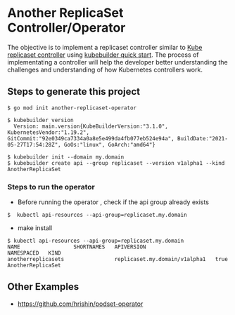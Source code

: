 # Another ReplicaSet Controller/Operator

The objective is to implement a replicaset controller similar to [Kube replicaset controller](https://kubernetes.io/docs/concepts/workloads/controllers/replicaset/) using [kubebuilder quick start](https://book.kubebuilder.io/quick-start.html). The process of implementating a controller will help the developer better understanding the challenges and understanding of how Kubernetes controllers work.

## Steps to generate this project

```
$ go mod init another-replicaset-operator

$ kubebuilder version
  Version: main.version{KubeBuilderVersion:"3.1.0", KubernetesVendor:"1.19.2", GitCommit:"92e0349ca7334a0a8e5e499da4fb077eb524e94a", BuildDate:"2021-05-27T17:54:28Z", GoOs:"linux", GoArch:"amd64"}

$ kubebuilder init --domain my.domain
$ kubebuilder create api --group replicaset --version v1alpha1 --kind AnotherReplicaSet

```

### Steps to run the operator

* Before running the operator , check if the api group already exists
```
$  kubectl api-resources --api-group=replicaset.my.domain
```
* make install

```
$ kubectl api-resources --api-group=replicaset.my.domain
NAME                 SHORTNAMES   APIVERSION                      NAMESPACED   KIND
anotherreplicasets                replicaset.my.domain/v1alpha1   true         AnotherReplicaSet
```
## Other Examples

* https://github.com/hrishin/podset-operator
